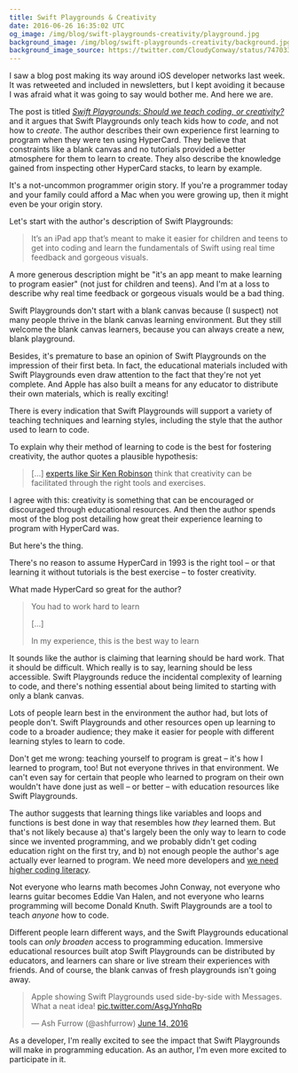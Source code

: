 ```yaml
---
title: Swift Playgrounds & Creativity
date: 2016-06-26 16:35:02 UTC
og_image: /img/blog/swift-playgrounds-creativity/playground.jpg
background_image: /img/blog/swift-playgrounds-creativity/background.jpg
background_image_source: https://twitter.com/CloudyConway/status/747033594598678528
---
```


I saw a blog post making its way around iOS developer networks last week. It was retweeted and included in newsletters, but I kept avoiding it because I was afraid what it was going to say would bother me. And here we are.

<!-- more -->

The post is titled [_Swift Playgrounds: Should we teach coding, or creativity?_](https://blog.hipolabs.com/swift-playgrounds-should-we-teach-coding-or-creativity-3dcc6a288816#.qns30ips2) and it argues that Swift Playgrounds only teach kids how to _code_, and not how to _create_. The author describes their own experience first learning to program when they were ten using HyperCard. They believe that constraints like a blank canvas and no tutorials provided a better atmosphere for them to learn to create. They also describe the knowledge gained from inspecting other HyperCard stacks, to learn by example. 

It's a not-uncommon programmer origin story. If you're a programmer today and your family could afford a Mac when you were growing up, then it might even be your origin story.

Let's start with the author's description of Swift Playgrounds:

> It’s an iPad app that’s meant to make it easier for children and teens to get into coding and learn the fundamentals of Swift using real time feedback and gorgeous visuals.

A more generous description might be "it's an app meant to make learning to program easier" (not just for children and teens). And I'm at a loss to describe why real time feedback or gorgeous visuals would be a bad thing.  

Swift Playgrounds don't start with a blank canvas because (I suspect) not many people thrive in the blank canvas learning environment. But they still welcome the blank canvas learners, because you can always create a new, blank playground.

Besides, it's premature to base an opinion of Swift Playgrounds on the impression of their first beta. In fact, the educational materials included with Swift Playgrounds even draw attention to the fact that they're not yet complete. And Apple has also built a means for any educator to distribute their own materials, which is really exciting!

There is every indication that Swift Playgrounds will support a variety of teaching techniques and learning styles, including the style that the author used to learn to code.

To explain why their method of learning to code is the best for fostering creativity, the author quotes a plausible hypothesis:

> [...] [experts like Sir Ken Robinson](http://www.ted.com/talks/ken_robinson_changing_education_paradigms) think that creativity can be facilitated through the right tools and exercises.

I agree with this: creativity is something that can be encouraged or discouraged through educational resources. And then the author spends most of the blog post detailing how great their experience learning to program with HyperCard was.

But here's the thing.

There's no reason to assume HyperCard in 1993 is the right tool – or that learning it without tutorials is the best exercise – to foster creativity. 

What made HyperCard so great for the author?

> You had to work hard to learn
>
> [...]
>
> In my experience, this is the best way to learn

It sounds like the author is claiming that learning should be hard work. That it should be difficult. Which really is to say, learning should be less accessible. Swift Playgrounds reduce the incidental complexity of learning to code, and there's nothing essential about being limited to starting with only a blank canvas.

Lots of people learn best in the environment the author had, but lots of people don't. Swift Playgrounds and other resources open up learning to code to a broader audience; they make it easier for people with different learning styles to learn to code.

Don't get me wrong: teaching yourself to program is great – it's how I learned to program, too! But not everyone thrives in that environment. We can't even say for certain that people who learned to program on their own wouldn't have done just as well – or better – with education resources like Swift Playgrounds.

The author suggests that learning things like variables and loops and functions is best done in way that resembles how _they_ learned them. But that's not likely because a) that's largely been the only way to learn to code since we invented programming, and we probably didn't get coding education right on the first try, and b) not enough people the author's age actually ever learned to program. We need more developers and [we need higher coding literacy](https://www.whitehouse.gov/blog/2013/12/09/don-t-just-play-your-phone-program-it).

Not everyone who learns math becomes John Conway, not everyone who learns guitar becomes Eddie Van Halen, and not everyone who learns programming will become Donald Knuth. Swift Playgrounds are a tool to teach _anyone_ how to code.

Different people learn different ways, and the Swift Playgrounds educational tools can _only broaden_ access to programming education. Immersive educational resources built atop Swift Playgrounds can be distributed by educators, and learners can share or live stream their experiences with friends. And of course, the blank canvas of fresh playgrounds isn't going away. 

<blockquote class="twitter-tweet" data-lang="en"><p lang="en" dir="ltr">Apple showing Swift Playgrounds used side-by-side with Messages. What a neat idea! <a href="https://t.co/AsgJYnhqRp">pic.twitter.com/AsgJYnhqRp</a></p>&mdash; Ash Furrow (@ashfurrow) <a href="https://twitter.com/ashfurrow/status/742751104224645121">June 14, 2016</a></blockquote> <script async src="//platform.twitter.com/widgets.js" charset="utf-8"></script>

As a developer, I'm really excited to see the impact that Swift Playgrounds will make in programming education. As an author, I'm even more excited to participate in it.
